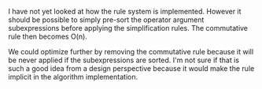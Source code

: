 
I have not yet looked at how the rule system is implemented. However it should
be possible to simply pre-sort the operator argument subexpressions before
applying the simplification rules. The commutative rule then becomes O(n).

We could optimize further by removing the commutative rule because it will be
never applied if the subexpressions are sorted.
I'm not sure if that is such a good idea from a design perspective because it
would make the rule implicit in the algorithm implementation.
